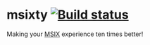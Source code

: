 # msixty [![Build status](https://circleci.com/gh/tradingview/msixty.svg?style=svg)](https://circleci.com/gh/tradingview/msixty)

Making your [MSIX](https://docs.microsoft.com/en-us/windows/msix/) experience ten times better!

